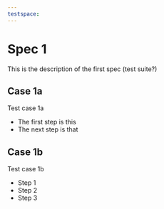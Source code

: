```yaml
---
testspace:
---
```

 
# Spec 1
This is the description of the first spec (test suite?)

## Case 1a
Test case 1a

* The first step is this
* The next step is that


## Case 1b
Test case 1b

* Step 1
* Step 2
* Step 3

